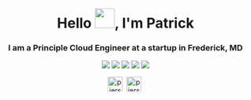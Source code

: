 <h1 align="center">Hello <img src="https://user-images.githubusercontent.com/106826/115305648-80154a80-a11b-11eb-81a4-1eb1b9113156.gif" width="40px"/>, I'm Patrick</h1>
<h3 align="center">I am a Principle Cloud Engineer at a startup in Frederick, MD</h3>

<!-- <p align="center"><a><img align="center" src="https://github-readme-stats.vercel.app/api?username=patrickpierson&show_icons=true&count_private=1" alt="patrickpierson" /></a></p> -->

<p align="center">
  <img src="https://img.shields.io/badge/Amazon_AWS-FF9900?style=for-the-badge&logo=amazon-aws"/>
  <img src="https://img.shields.io/badge/Shell_Script-121011?style=for-the-badge&logo=gnu-bash&logoColor=white"/>
  <img src="https://img.shields.io/badge/Docker-2496ED?&style=for-the-badge&logo=docker&logoColor=white"/>
  <img src="https://img.shields.io/badge/Kubernetes-326CE5?style=for-the-badge&logo=kubernetes&logoColor=white"/>
  <img src="https://img.shields.io/badge/Python-3776AB?style=for-the-badge&logo=python&logoColor=white"/>
</p>

<p align="center">
<a href="https://patrickpierson.us/" target="blank"><img align="center" src="https://cdn.jsdelivr.net/npm/simple-icons@3.0.1/icons/dev-dot-to.svg" alt="piersonpatrick" height="30" width="30" /></a>&nbsp;
<a href="https://linkedin.com/in/piersonpatrick" target="blank"><img align="center" src="https://cdn.jsdelivr.net/npm/simple-icons@3.0.1/icons/linkedin.svg" alt="piersonpatrick" height="30" width="30" /></a>&nbsp;
</p>

